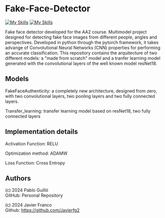 # Fake-Face-Detector
[![My Skills](https://skillicons.dev/icons?i=python&perline=3)](https://www.python.org/)
[![My Skills](https://skillicons.dev/icons?i=pytorch&perline=3)](https://pytorch.org/)

Fake face detector developed for the AA2 course. Multimodel project designed for detecting fake face images from different people, angles and perspectives. Developed in python through the pytorch framework, it takes advange of Convolutional Neural Networks (CNN) properties for performing an accurate classification. This repository contains the arquitecture of two different models: a "made from scratch" model and a tranfer learning model generated with the convolutional layers of the well known model resNet18. 

## Models

FakeFaceAuthenticity: a completely new architecture, designed from zero, with two convolutional layers, two pooling layers and two fully connected layers.

Transfer_learning: transfer learning model based on resNet18, two fully connected layers

## Implementation details

Activation Function: RELU

Optimization method: ADAMW

Loss Function: Cross Entropy

## Authors 
(c) 2024 Pablo Guilló  
GitHub: Personal Repository

(c) 2024 Javier Franco 
</br>
Github: https://github.com/Javierfg2





